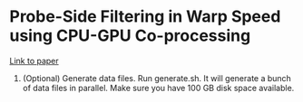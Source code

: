 # Probe-Side Filtering in Warp Speed using CPU-GPU Co-processing

[Link to paper](https://t1mm3.github.io/assets/papers/damon19.pdf)

1. (Optional) Generate data files. Run generate.sh. It will generate a bunch of data files in parallel. Make sure you have 100 GB disk space available.
